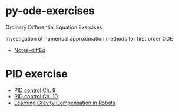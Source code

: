 # py-ode-exercises
Ordinary Differential Equation Exercises


Investigation of numerical approximation methods for first order ODE
* [Notes-diffEq](http://faculty.olin.edu/bstorey/Notes/DiffEq.pdf)


# PID exercise

* [PID control Ch. 8](https://www.cds.caltech.edu/~murray/courses/cds101/fa04/caltech/am04_ch8-3nov04.pdf)
* [PID control Ch. 10](http://www.cds.caltech.edu/~murray/books/AM08/pdf/am06-pid_16Sep06.pdf)
* [Learning Gravity Compensation in Robots](http://www.dia.uniroma3.it/~panzieri/Articoli/IJACASP93.pdf)
